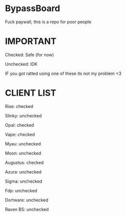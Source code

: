# BypassBoard
Fuck paywall, this is a repo for poor people


# IMPORTANT
Checked: Safe (for now)


Unchecked: IDK


IF you got ratted using one of these its not my problem <3


# CLIENT LIST
Rise: checked


Slinky: unchecked


Opal: checked


Vape: checked


Myau: unchecked


Moon: unchecked


Augustus: checked


Azura: unchecked


Sigma: unchecked


Fdp: unchecked


Dortware: unchecked


Raven BS: unchecked






